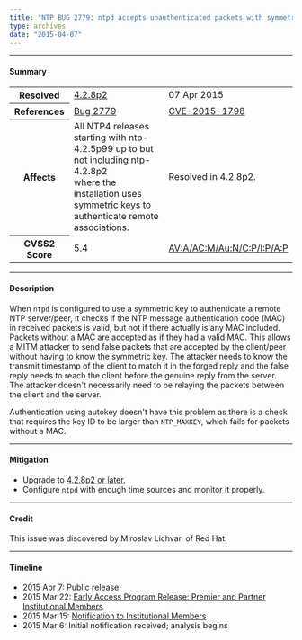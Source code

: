 ```yaml
---
title: "NTP BUG 2779: ntpd accepts unauthenticated packets with symmetric key crypto"
type: archives
date: "2015-04-07"
---
```


* * *

#### Summary

<table>
  <tbody>
	<tr>
		<th><b>Resolved</b></th>
		<td><a href="/support/securitynotice/4_2_8p2-release-announcement/">4.2.8p2</a></td>
		<td>07 Apr 2015</td>
	</tr>
	<tr>
		<th><b>References</b></th>
		<td><a href="https://bugs.ntp.org/show_bug.cgi?id=2779">Bug 2779</a></td>
		<td><a href="https://nvd.nist.gov/vuln/detail/CVE-2015-1798">CVE-2015-1798</a></td>
	</tr>
	<tr>
		<th><b>Affects</b></th>
		<td>All NTP4 releases starting with ntp-4.2.5p99 up to but not including ntp-4.2.8p2<br> where the installation uses symmetric keys to authenticate remote associations.</td>
		<td>Resolved in 4.2.8p2.</td>
	</tr>
	<tr>
		<th><b>CVSS2 Score</b></th>
		<td>5.4</td>
		<td><a href="https://nvd.nist.gov/vuln-metrics/cvss/v2-calculator?calculator&version=2&vector=(AV:A/AC:M/Au:N/C:P/I:P/A:P))">AV:A/AC:M/Au:N/C:P/I:P/A:P</a></td>
	</tr>	
  </tbody>	
</table>

* * *
    
#### Description 

When `ntpd` is configured to use a symmetric key to authenticate a remote NTP server/peer, it checks if the NTP message authentication code (MAC) in received packets is valid, but not if there actually is any MAC included. Packets without a MAC are accepted as if they had a valid MAC. This allows a MITM attacker to send false packets that are accepted by the client/peer without having to know the symmetric key. The attacker needs to know the transmit timestamp of the client to match it in the forged reply and the false reply needs to reach the client before the genuine reply from the server. The attacker doesn't necessarily need to be relaying the packets between the client and the server.

Authentication using autokey doesn't have this problem as there is a check that requires the key ID to be larger than `NTP_MAXKEY`, which fails for packets without a MAC.

* * *
    
#### Mitigation

* Upgrade to [4.2.8p2 or later.](/downloads/)
* Configure `ntpd` with enough time sources and monitor it properly. 

* * *

#### Credit

This issue was discovered by Miroslav Lichvar, of Red Hat.

* * *

#### Timeline

* 2015 Apr 7: Public release
* 2015 Mar 22: [Early Access Program Release: Premier and Partner Institutional Members](https://www.nwtime.org/membership/benefits/)
* 2015 Mar 15: [Notification to Institutional Members](https://www.nwtime.org/membership/benefits/)
* 2015 Mar 6: Initial notification received; analysis begins